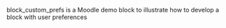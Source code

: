 block_custom_prefs is a Moodle demo block to illustrate how to develop a block with user preferences
